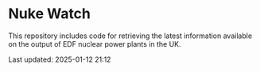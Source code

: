 # Nuke Watch

This repository includes code for retrieving the latest information available on the output of EDF nuclear power plants in the UK.

Last updated: 2025-01-12 21:12
